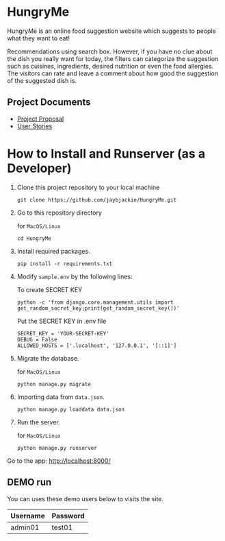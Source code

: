 # HungryMe
HungryMe is an online food suggestion website which suggests to people what they want to eat!

Recommendations using search box. However, if you have no clue about the dish you really want for today, the filters can categorize the suggestion such as cuisines, ingredients, desired nutrition or even the food allergies. The visitors can rate and leave a comment about how good the suggestion of the suggested dish is.

## Project Documents
- [Project Proposal](https://docs.google.com/document/d/1DW7tv5Bpf5_tJoBKPRP4io66zMDQzeJHZ7YWnl435PU/edit?usp=sharing)
- [User Stories](../../wiki/User-Stories)<br>

# How to Install and Runserver (as a Developer)

1. Clone this project repository to your local machine
    ````
    git clone https://github.com/jaybjackie/HungryMe.git
    ````
2. Go to  this repository directory<br>
   
   for `MacOS/Linux`
   ````
   cd HungryMe
   ````
   
    
3. Install required packages.

    ````
    pip install -r requirements.txt
    ````

4. Modify `sample.env` by the following lines:

    To create SECRET KEY
    ```
    python -c 'from django.core.management.utils import get_random_secret_key;print(get_random_secret_key())'
    ```

    Put the SECRET KEY in .env file

    ```
    SECRET_KEY = 'YOUR-SECRET-KEY'
    DEBUG = False
    ALLOWED_HOSTS = ['.localhost', '127.0.0.1', '[::1]']
    ```

5. Migrate the database.

    for `MacOS/Linux`
    ````
    python manage.py migrate
    ````

6. Importing data from `data.json`.
    ````
    python manage.py loaddata data.json
    ````
7. Run the server.
 
   for `MacOS/Linux`
   ````
   python manage.py runserver
   ````
 
 Go to the app:
[http://localhost:8000/](http://localhost:8000/)

## DEMO run
You can uses these demo users below to visits the site.

| Username  | Password  |
|-----------|-----------|
|   admin01  | test01 |